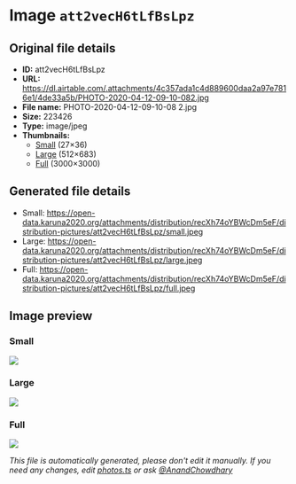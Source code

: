 # Image `att2vecH6tLfBsLpz`

## Original file details

- **ID:** att2vecH6tLfBsLpz
- **URL:** https://dl.airtable.com/.attachments/4c357ada1c4d889600daa2a97e7816e1/4de33a5b/PHOTO-2020-04-12-09-10-082.jpg
- **File name:** PHOTO-2020-04-12-09-10-08 2.jpg
- **Size:** 223426
- **Type:** image/jpeg
- **Thumbnails:**
  - [Small](https://dl.airtable.com/.attachmentThumbnails/6cd7e6e3b1ffacaab80b2f7a8495801e/511a8609) (27×36)
  - [Large](https://dl.airtable.com/.attachmentThumbnails/ee966982d1883f544c78c866cd3954b8/f2b8f99a) (512×683)
  - [Full](https://dl.airtable.com/.attachmentThumbnails/04755e901c255f08370476ebe4cfbce4/fa2ab44e) (3000×3000)

## Generated file details

- Small: https://open-data.karuna2020.org/attachments/distribution/recXh74oYBWcDm5eF/distribution-pictures/att2vecH6tLfBsLpz/small.jpeg
- Large: https://open-data.karuna2020.org/attachments/distribution/recXh74oYBWcDm5eF/distribution-pictures/att2vecH6tLfBsLpz/large.jpeg
- Full: https://open-data.karuna2020.org/attachments/distribution/recXh74oYBWcDm5eF/distribution-pictures/att2vecH6tLfBsLpz/full.jpeg

## Image preview

### Small

![](https://open-data.karuna2020.org/attachments/distribution/recXh74oYBWcDm5eF/distribution-pictures/att2vecH6tLfBsLpz/small.jpeg)

### Large

![](https://open-data.karuna2020.org/attachments/distribution/recXh74oYBWcDm5eF/distribution-pictures/att2vecH6tLfBsLpz/large.jpeg)

### Full

![](https://open-data.karuna2020.org/attachments/distribution/recXh74oYBWcDm5eF/distribution-pictures/att2vecH6tLfBsLpz/full.jpeg)

_This file is automatically generated, please don't edit it manually. If you need any changes, edit [photos.ts](/photos.ts) or ask [@AnandChowdhary](https://github.com/AnandChowdhary)_
